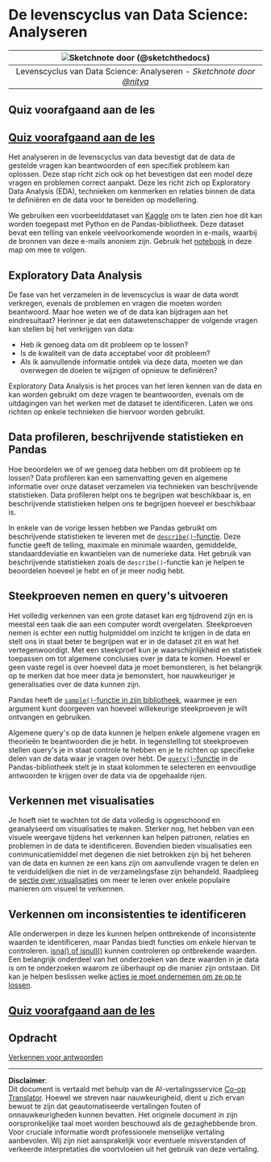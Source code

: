 <!--
CO_OP_TRANSLATOR_METADATA:
{
  "original_hash": "d92f57eb110dc7f765c05cbf0f837c77",
  "translation_date": "2025-08-28T15:22:31+00:00",
  "source_file": "4-Data-Science-Lifecycle/15-analyzing/README.md",
  "language_code": "nl"
}
-->
# De levenscyclus van Data Science: Analyseren

|![ Sketchnote door [(@sketchthedocs)](https://sketchthedocs.dev) ](../../sketchnotes/15-Analyzing.png)|
|:---:|
| Levenscyclus van Data Science: Analyseren - _Sketchnote door [@nitya](https://twitter.com/nitya)_ |

## Quiz voorafgaand aan de les

## [Quiz voorafgaand aan de les](https://purple-hill-04aebfb03.1.azurestaticapps.net/quiz/28)

Het analyseren in de levenscyclus van data bevestigt dat de data de gestelde vragen kan beantwoorden of een specifiek probleem kan oplossen. Deze stap richt zich ook op het bevestigen dat een model deze vragen en problemen correct aanpakt. Deze les richt zich op Exploratory Data Analysis (EDA), technieken om kenmerken en relaties binnen de data te definiëren en de data voor te bereiden op modellering.

We gebruiken een voorbeelddataset van [Kaggle](https://www.kaggle.com/balaka18/email-spam-classification-dataset-csv/version/1) om te laten zien hoe dit kan worden toegepast met Python en de Pandas-bibliotheek. Deze dataset bevat een telling van enkele veelvoorkomende woorden in e-mails, waarbij de bronnen van deze e-mails anoniem zijn. Gebruik het [notebook](notebook.ipynb) in deze map om mee te volgen.

## Exploratory Data Analysis

De fase van het verzamelen in de levenscyclus is waar de data wordt verkregen, evenals de problemen en vragen die moeten worden beantwoord. Maar hoe weten we of de data kan bijdragen aan het eindresultaat? 
Herinner je dat een datawetenschapper de volgende vragen kan stellen bij het verkrijgen van data:
-   Heb ik genoeg data om dit probleem op te lossen?
-   Is de kwaliteit van de data acceptabel voor dit probleem?
-   Als ik aanvullende informatie ontdek via deze data, moeten we dan overwegen de doelen te wijzigen of opnieuw te definiëren?

Exploratory Data Analysis is het proces van het leren kennen van de data en kan worden gebruikt om deze vragen te beantwoorden, evenals om de uitdagingen van het werken met de dataset te identificeren. Laten we ons richten op enkele technieken die hiervoor worden gebruikt.

## Data profileren, beschrijvende statistieken en Pandas
Hoe beoordelen we of we genoeg data hebben om dit probleem op te lossen? Data profileren kan een samenvatting geven en algemene informatie over onze dataset verzamelen via technieken van beschrijvende statistieken. Data profileren helpt ons te begrijpen wat beschikbaar is, en beschrijvende statistieken helpen ons te begrijpen hoeveel er beschikbaar is.

In enkele van de vorige lessen hebben we Pandas gebruikt om beschrijvende statistieken te leveren met de [`describe()`-functie](https://pandas.pydata.org/pandas-docs/stable/reference/api/pandas.DataFrame.describe.html). Deze functie geeft de telling, maximale en minimale waarden, gemiddelde, standaarddeviatie en kwantielen van de numerieke data. Het gebruik van beschrijvende statistieken zoals de `describe()`-functie kan je helpen te beoordelen hoeveel je hebt en of je meer nodig hebt.

## Steekproeven nemen en query's uitvoeren
Het volledig verkennen van een grote dataset kan erg tijdrovend zijn en is meestal een taak die aan een computer wordt overgelaten. Steekproeven nemen is echter een nuttig hulpmiddel om inzicht te krijgen in de data en stelt ons in staat beter te begrijpen wat er in de dataset zit en wat het vertegenwoordigt. Met een steekproef kun je waarschijnlijkheid en statistiek toepassen om tot algemene conclusies over je data te komen. Hoewel er geen vaste regel is over hoeveel data je moet bemonsteren, is het belangrijk op te merken dat hoe meer data je bemonstert, hoe nauwkeuriger je generalisaties over de data kunnen zijn.

Pandas heeft de [`sample()`-functie in zijn bibliotheek](https://pandas.pydata.org/pandas-docs/stable/reference/api/pandas.DataFrame.sample.html), waarmee je een argument kunt doorgeven van hoeveel willekeurige steekproeven je wilt ontvangen en gebruiken.

Algemene query's op de data kunnen je helpen enkele algemene vragen en theorieën te beantwoorden die je hebt. In tegenstelling tot steekproeven stellen query's je in staat controle te hebben en je te richten op specifieke delen van de data waar je vragen over hebt. De [`query()`-functie](https://pandas.pydata.org/pandas-docs/stable/reference/api/pandas.DataFrame.query.html) in de Pandas-bibliotheek stelt je in staat kolommen te selecteren en eenvoudige antwoorden te krijgen over de data via de opgehaalde rijen.

## Verkennen met visualisaties
Je hoeft niet te wachten tot de data volledig is opgeschoond en geanalyseerd om visualisaties te maken. Sterker nog, het hebben van een visuele weergave tijdens het verkennen kan helpen patronen, relaties en problemen in de data te identificeren. Bovendien bieden visualisaties een communicatiemiddel met degenen die niet betrokken zijn bij het beheren van de data en kunnen ze een kans zijn om aanvullende vragen te delen en te verduidelijken die niet in de verzamelingsfase zijn behandeld. Raadpleeg de [sectie over visualisaties](../../../../../../../../../3-Data-Visualization) om meer te leren over enkele populaire manieren om visueel te verkennen.

## Verkennen om inconsistenties te identificeren
Alle onderwerpen in deze les kunnen helpen ontbrekende of inconsistente waarden te identificeren, maar Pandas biedt functies om enkele hiervan te controleren. [isna() of isnull()](https://pandas.pydata.org/pandas-docs/stable/reference/api/pandas.isna.html) kunnen controleren op ontbrekende waarden. Een belangrijk onderdeel van het onderzoeken van deze waarden in je data is om te onderzoeken waarom ze überhaupt op die manier zijn ontstaan. Dit kan je helpen beslissen welke [acties je moet ondernemen om ze op te lossen](/2-Working-With-Data/08-data-preparation/notebook.ipynb).

## [Quiz voorafgaand aan de les](https://purple-hill-04aebfb03.1.azurestaticapps.net/quiz/27)

## Opdracht

[Verkennen voor antwoorden](assignment.md)

---

**Disclaimer**:  
Dit document is vertaald met behulp van de AI-vertalingsservice [Co-op Translator](https://github.com/Azure/co-op-translator). Hoewel we streven naar nauwkeurigheid, dient u zich ervan bewust te zijn dat geautomatiseerde vertalingen fouten of onnauwkeurigheden kunnen bevatten. Het originele document in zijn oorspronkelijke taal moet worden beschouwd als de gezaghebbende bron. Voor cruciale informatie wordt professionele menselijke vertaling aanbevolen. Wij zijn niet aansprakelijk voor eventuele misverstanden of verkeerde interpretaties die voortvloeien uit het gebruik van deze vertaling.